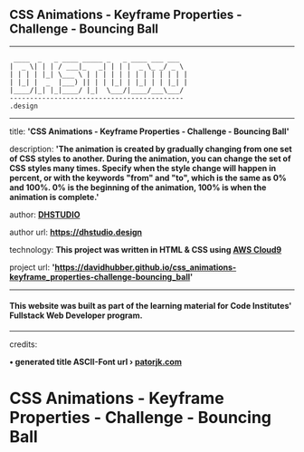 ## CSS Animations - Keyframe Properties - Challenge - Bouncing Ball

***
     ____  _   _ ____ _____ _   _ ____ ___ ___  
    |  _ \| | | / ___|_   _| | | |  _ \_ _/ _ \ 
    | | | | |_| \___ \ | | | | | | | | | | | | |
    | |_| |  _  |___) || | | |_| | |_| | | |_| |
    |____/|_| |_|____/ |_|  \___/|____/___\___/ 
    -------------------------------------------
    .design
    
***  
title: **'CSS Animations - Keyframe Properties - Challenge - Bouncing Ball'**

description: **'The animation is created by gradually changing from one set of CSS styles to another. During the animation, you can change the set of CSS styles many times. Specify when the style change will happen in percent, or with the keywords "from" and "to", which is the same as 0% and 100%. 0% is the beginning of the animation, 100% is when the animation is complete.'**

author: **[DHSTUDIO](https://dhstudio.design "Title")** 

author url: **<https://dhstudio.design>** 

technology: **This project was written in HTML & CSS using [AWS Cloud9](https://aws.amazon.com/cloud9/ "Cloud9")**

project url: **'https://davidhubber.github.io/css_animations-keyframe_properties-challenge-bouncing_ball'**  


***

 #### This website was built as part of the learning material for Code Institutes' Fullstack Web Developer program.
 
***
credits: 

**• generated title ASCII-Font url › [patorjk.com](http://patorjk.com/software/taag/#p=display&c=bash&f=Jerusalem&t=DHSTUDIO "Title")**

# CSS Animations - Keyframe Properties - Challenge - Bouncing Ball